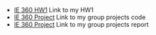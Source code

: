 

* [IE 360 HW1](ıe360_2020402165.pdf) Link to my HW1
* [IE 360 Project]([group26_ie360.ipynb](https://bu-ie-360.github.io/spring24-hsynkzlts/group26_ie360.ipynb)) Link to my group projects code
* [IE 360 Project](https://bu-ie-360.github.io/spring24-hsynkzlts/ie360_group26_project_report.pdf) Link to my group projects report

